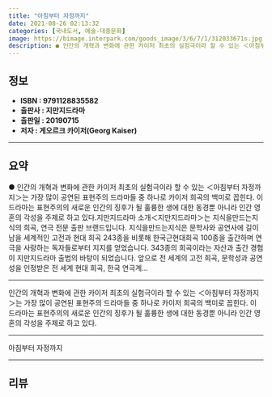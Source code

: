 ```yaml
---
title: "아침부터 자정까지"
date: 2021-08-26 02:13:32
categories: [국내도서, 예술-대중문화]
image: https://bimage.interpark.com/goods_image/3/6/7/1/312033671s.jpg
description: ● 인간의 개혁과 변화에 관한 카이저 최초의 실험극이라 할 수 있는 ＜아침부터 자정까지＞는 가장 많이 공연된 표현주의 드라마들 중 하나로 카이저 희곡의 백미로 꼽힌다. 이 드라마는 표현주의의 새로운 인간의 징후가 될 훌륭한 생에 대한 동경뿐 아니라 인간 영혼의 각성을 주제로 하고 있다
---
```


## **정보**

- **ISBN : 9791128835582**
- **출판사 : 지만지드라마**
- **출판일 : 20190715**
- **저자 : 게오르크 카이저(Georg Kaiser)**

------



## **요약**

●  인간의 개혁과 변화에 관한 카이저 최초의 실험극이라 할 수 있는 ＜아침부터 자정까지＞는 가장 많이 공연된 표현주의 드라마들 중 하나로 카이저 희곡의 백미로 꼽힌다. 이 드라마는 표현주의의 새로운 인간의 징후가 될 훌륭한 생에 대한 동경뿐 아니라 인간 영혼의 각성을 주제로 하고 있다.지만지드라마 소개＜지만지드라마＞는 지식을만드는지식의 희곡, 연극 전문 출판 브랜드입니다. 지식을만드는지식은 문학사와 공연사에 길이 남을 세계적인 고전과 현대 희곡 243종을 비롯해 한국근현대희곡 100종을 출간하며 연극을 사랑하는 독자들로부터 지지를 얻었습니다. 343종의 희곡이라는 자산과 출간 경험이 지만지드라마 출범의 바탕이 되었습니다. 앞으로 전 세계의 고전 희곡, 문학성과 공연성을 인정받은 전 세계 현대 희곡, 한국 연극계...

------

인간의 개혁과 변화에 관한 카이저 최초의 실험극이라 할 수 있는 ＜아침부터 자정까지＞는 가장 많이 공연된 표현주의 드라마들 중 하나로 카이저 희곡의 백미로 꼽힌다. 이 드라마는 표현주의의 새로운 인간의 징후가 될 훌륭한 생에 대한 동경뿐 아니라 인간 영혼의 각성을 주제로 하고 있다.

------


아침부터 자정까지 

------


## **리뷰** 

